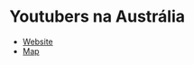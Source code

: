 # Youtubers na Austrália

* [Website](http://youtubers-na-australia.github.io)
* [Map](http://bigsky.io/maps/4c3b58f)
